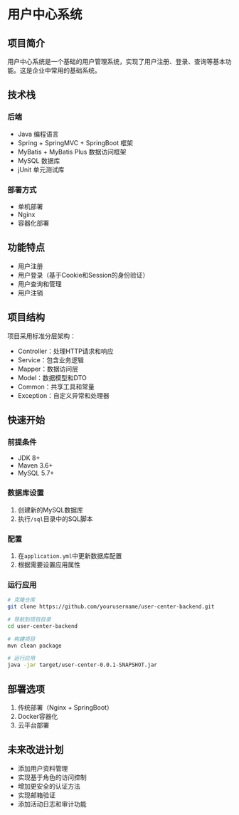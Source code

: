 # 用户中心系统

## 项目简介

用户中心系统是一个基础的用户管理系统，实现了用户注册、登录、查询等基本功能。这是企业中常用的基础系统。

## 技术栈

### 后端

- Java 编程语言
- Spring + SpringMVC + SpringBoot 框架
- MyBatis + MyBatis Plus 数据访问框架
- MySQL 数据库
- jUnit 单元测试库

### 部署方式

- 单机部署
- Nginx
- 容器化部署

## 功能特点

- 用户注册
- 用户登录（基于Cookie和Session的身份验证）
- 用户查询和管理
- 用户注销

## 项目结构

项目采用标准分层架构：
- Controller：处理HTTP请求和响应
- Service：包含业务逻辑
- Mapper：数据访问层
- Model：数据模型和DTO
- Common：共享工具和常量
- Exception：自定义异常和处理器

## 快速开始

### 前提条件
- JDK 8+
- Maven 3.6+
- MySQL 5.7+

### 数据库设置
1. 创建新的MySQL数据库
2. 执行`/sql`目录中的SQL脚本

### 配置
1. 在`application.yml`中更新数据库配置
2. 根据需要设置应用属性

### 运行应用
```bash
# 克隆仓库
git clone https://github.com/yourusername/user-center-backend.git

# 导航到项目目录
cd user-center-backend

# 构建项目
mvn clean package

# 运行应用
java -jar target/user-center-0.0.1-SNAPSHOT.jar
```

## 部署选项

1. 传统部署（Nginx + SpringBoot）
2. Docker容器化
3. 云平台部署

## 未来改进计划

- 添加用户资料管理
- 实现基于角色的访问控制
- 增加更安全的认证方法
- 实现邮箱验证
- 添加活动日志和审计功能

